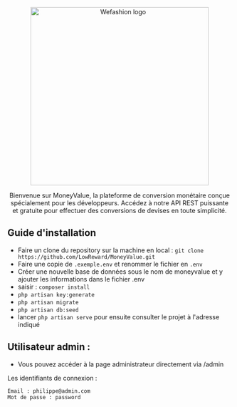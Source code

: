 <p align="center"><a href="#" target="_blank"><img src="https://static.vecteezy.com/system/resources/previews/019/051/622/original/gold-coin-money-symbol-icon-png.png" width="400" alt="Wefashion logo"></a></p>
<p align="center">Bienvenue sur MoneyValue, la plateforme de conversion monétaire conçue spécialement pour les développeurs. Accédez à notre API REST puissante et gratuite pour effectuer des conversions de devises en toute simplicité.</p>


## Guide d'installation

- Faire un clone du repository sur la machine en local : `git clone https://github.com/LowReward/MoneyValue.git`
- Faire une copie de `.exemple.env` et renommer le fichier en `.env`
- Créer une nouvelle base de données sous le nom de moneyvalue et y ajouter les informations dans le fichier .env
- saisir : `composer install`
- `php artisan key:generate`
- `php artisan migrate`
- `php artisan db:seed`
- lancer `php artisan serve` pour ensuite consulter le projet à l'adresse indiqué

## Utilisateur admin :
- Vous pouvez accéder à la page administrateur directement via /admin

Les identifiants de connexion :
```
Email : philippe@admin.com
Mot de passe : password
```
